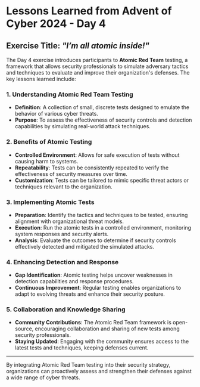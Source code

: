 # Lessons Learned from Advent of Cyber 2024 - Day 4

## Exercise Title: *"I’m all atomic inside!"*

The Day 4 exercise introduces participants to **Atomic Red Team** testing, a framework that allows security professionals to simulate adversary tactics and techniques to evaluate and improve their organization's defenses. The key lessons learned include:

### 1. Understanding Atomic Red Team Testing
- **Definition**: A collection of small, discrete tests designed to emulate the behavior of various cyber threats.
- **Purpose**: To assess the effectiveness of security controls and detection capabilities by simulating real-world attack techniques.

### 2. Benefits of Atomic Testing
- **Controlled Environment**: Allows for safe execution of tests without causing harm to systems.
- **Repeatability**: Tests can be consistently repeated to verify the effectiveness of security measures over time.
- **Customization**: Tests can be tailored to mimic specific threat actors or techniques relevant to the organization.

### 3. Implementing Atomic Tests
- **Preparation**: Identify the tactics and techniques to be tested, ensuring alignment with organizational threat models.
- **Execution**: Run the atomic tests in a controlled environment, monitoring system responses and security alerts.
- **Analysis**: Evaluate the outcomes to determine if security controls effectively detected and mitigated the simulated attacks.

### 4. Enhancing Detection and Response
- **Gap Identification**: Atomic testing helps uncover weaknesses in detection capabilities and response procedures.
- **Continuous Improvement**: Regular testing enables organizations to adapt to evolving threats and enhance their security posture.

### 5. Collaboration and Knowledge Sharing
- **Community Contributions**: The Atomic Red Team framework is open-source, encouraging collaboration and sharing of new tests among security professionals.
- **Staying Updated**: Engaging with the community ensures access to the latest tests and techniques, keeping defenses current.

---

By integrating Atomic Red Team testing into their security strategy, organizations can proactively assess and strengthen their defenses against a wide range of cyber threats.
